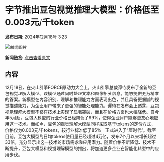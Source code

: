 # 字节推出豆包视觉推理大模型：价格低至0.003元/千token

**发布日期**: 2024年12月18号 3:23

![新闻图片](https://pic.chinaz.com/picmap/202405160815252726_0.jpg)

**新闻链接**: [点击查看原文](https://www.aibase.com/zh/news/14057)

## 内容

12月18日，在火山引擎FORCE原动力大会上，火山引擎总裁谭待发布了全新的豆包视觉理解大模型。该模型通过同时处理文本和图像相关信息，能够提供更为精准的答案。新模型在内容识别、理解和推理能力方面表现出色，并且具备更细腻的视觉描述能力，为企业用户带来了更强的智能处理能力。谭待在发布会上透露，豆包视觉理解大模型不仅在技术上实现了显著突破，而且在价格方面也大幅降低。自今年5月起，豆包大模型的行业价格已经降低了99%，使得企业用户能够更放心地应用这一技术。而如今，豆包的视觉理解大模型同样采取基于tokens的定价方式，价格仅为0.003元/千tokens，较行业标准低了85%，正式进入了“厘时代”。截至目前，豆包大模型的日均tokens使用量已经超过4万亿，发布7个月以来增长超过33倍，充分显示出这一技术的市场需求和应用潜力。随着价格不断降低、技术不断提升，豆包大模型和视觉理解模型的推出，将加速更多企业在智能化转型中的应用步伐。
